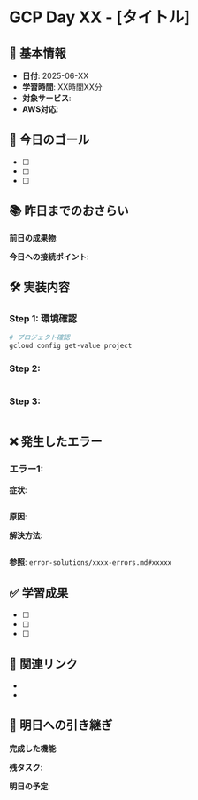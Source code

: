 # GCP Day XX - [タイトル]

## 📅 基本情報
- **日付**: 2025-06-XX
- **学習時間**: XX時間XX分
- **対象サービス**: 
- **AWS対応**: 

## 🎯 今日のゴール
- [ ] 
- [ ] 
- [ ] 

## 📚 昨日までのおさらい
**前日の成果物**: 


**今日への接続ポイント**:


## 🛠 実装内容

### Step 1: 環境確認
```bash
# プロジェクト確認
gcloud config get-value project
```

### Step 2: 
```bash

```

### Step 3: 
```bash

```

## ❌ 発生したエラー

### エラー1: 
**症状**: 
```

```

**原因**: 

**解決方法**:
```

```

**参照**: `error-solutions/xxxx-errors.md#xxxxx`

## ✅ 学習成果
- [ ] 
- [ ] 
- [ ] 

## 🔗 関連リンク
- 
- 

## 📝 明日への引き継ぎ
**完成した機能**:


**残タスク**:


**明日の予定**:
